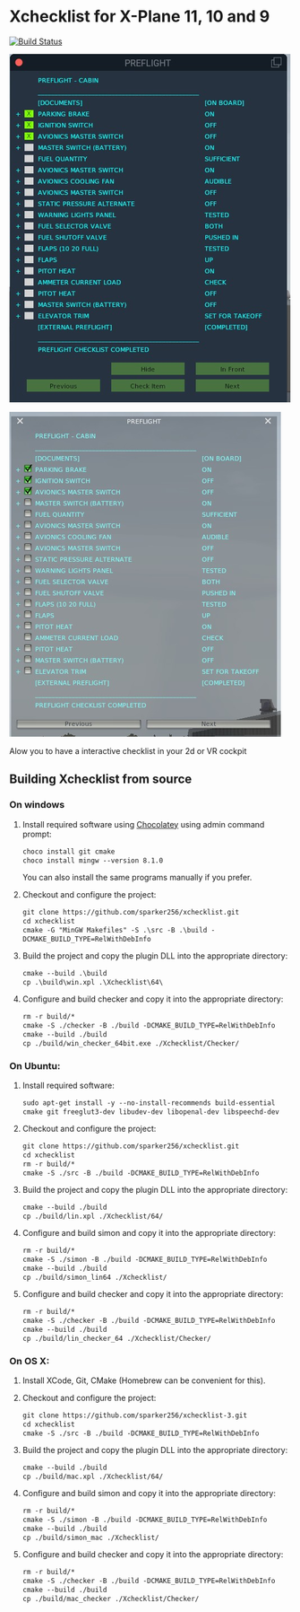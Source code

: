 Xchecklist for X-Plane 11, 10 and 9
=========================

[![Build Status](https://travis-ci.org/sparker256/xchecklist.svg)](https://travis-ci.org/sparker256/xchecklist)

![Alt text](docs/Xchecklist_GUI.jpg?raw=true "Xchecklist_GUI")

![Alt text](docs/Xchecklist_Widget.jpg?raw=true "Xchecklist_Widget")


Alow you to have a interactive checklist in your 2d or VR cockpit

## Building Xchecklist from source

### On windows

1.  Install required software using [Chocolatey](https://chocolatey.org/) using admin command prompt:

    ```
    choco install git cmake
    choco install mingw --version 8.1.0
    ```

    You can also install the same programs manually if you prefer.

2.  Checkout and configure the project:

    ```
    git clone https://github.com/sparker256/xchecklist.git
    cd xchecklist
    cmake -G "MinGW Makefiles" -S .\src -B .\build -DCMAKE_BUILD_TYPE=RelWithDebInfo
    ```

3.  Build the project and copy the plugin DLL into the appropriate directory:

    ```
    cmake --build .\build
    cp .\build\win.xpl .\Xchecklist\64\
    ```
    
4. Configure and build checker and copy it into the appropriate directory:

   ```
   rm -r build/*
   cmake -S ./checker -B ./build -DCMAKE_BUILD_TYPE=RelWithDebInfo
   cmake --build ./build
   cp ./build/win_checker_64bit.exe ./Xchecklist/Checker/
   ```    


### On Ubuntu:

1. Install required software:

   ```
   sudo apt-get install -y --no-install-recommends build-essential cmake git freeglut3-dev libudev-dev libopenal-dev libspeechd-dev

   ```

2. Checkout and configure the project:

   ```
   git clone https://github.com/sparker256/xchecklist.git
   cd xchecklist
   rm -r build/*
   cmake -S ./src -B ./build -DCMAKE_BUILD_TYPE=RelWithDebInfo
   ```

3. Build the project and copy the plugin DLL into the appropriate directory:

   ```
   cmake --build ./build
   cp ./build/lin.xpl ./Xchecklist/64/
   ```
   
4. Configure and build simon and copy it into the appropriate directory:

   ```
   rm -r build/*
   cmake -S ./simon -B ./build -DCMAKE_BUILD_TYPE=RelWithDebInfo
   cmake --build ./build
   cp ./build/simon_lin64 ./Xchecklist/
   ```   

5. Configure and build checker and copy it into the appropriate directory:

   ```
   rm -r build/*
   cmake -S ./checker -B ./build -DCMAKE_BUILD_TYPE=RelWithDebInfo
   cmake --build ./build
   cp ./build/lin_checker_64 ./Xchecklist/Checker/
   ```



### On OS X:

1. Install XCode, Git, CMake (Homebrew can be convenient for this).

2. Checkout and configure the project:

   ```
   git clone https://github.com/sparker256/xchecklist-3.git
   cd xchecklist
   cmake -S ./src -B ./build -DCMAKE_BUILD_TYPE=RelWithDebInfo
   ```

3. Build the project and copy the plugin DLL into the appropriate directory:

   ```
   cmake --build ./build
   cp ./build/mac.xpl ./Xchecklist/64/
   ```
   
4. Configure and build simon and copy it into the appropriate directory:

   ```
   rm -r build/*
   cmake -S ./simon -B ./build -DCMAKE_BUILD_TYPE=RelWithDebInfo
   cmake --build ./build
   cp ./build/simon_mac ./Xchecklist/
   ```   

5. Configure and build checker and copy it into the appropriate directory:

   ```
   rm -r build/*
   cmake -S ./checker -B ./build -DCMAKE_BUILD_TYPE=RelWithDebInfo
   cmake --build ./build
   cp ./build/mac_checker ./Xchecklist/Checker/
   ```   

